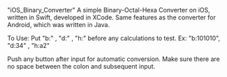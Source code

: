 "iOS_Binary_Converter" 
A simple Binary-Octal-Hexa Converter on iOS, written in Swift, developed in XCode.
Same features as the converter for Android, which was written in Java.

To Use: Put "b:" , "d:" , "h:" before any calculations to test. Ex: "b:101010", "d:34" , "h:a2"

Push any button after input for automatic conversion. Make sure there are no space between the colon and subsequent input.
